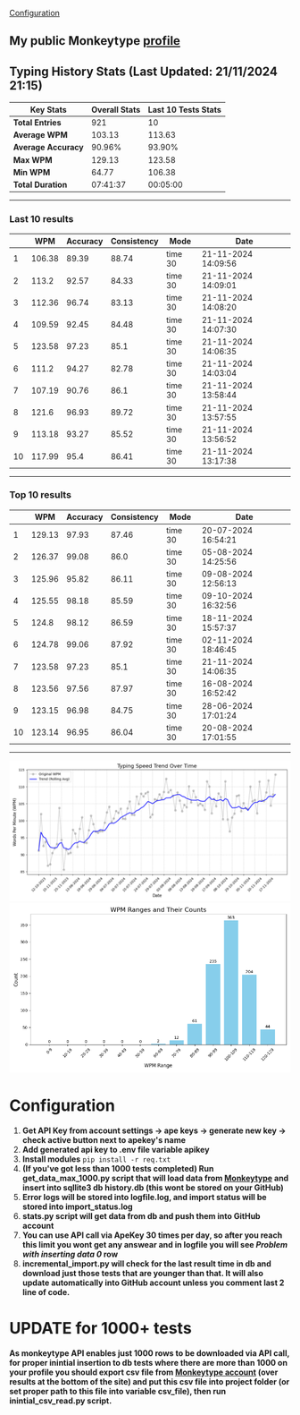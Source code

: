 
[Configuration](#configuration)
## My public Monkeytype [profile](https://monkeytype.com/profile/zp14)


        
## Typing History Stats (Last Updated: 21/11/2024 21:15)

| **Key Stats**               | **Overall Stats**       | **Last 10 Tests Stats**  |
|--------------------------|-------------------------|--------------------------|
| **Total Entries**        | 921           | 10                       |
| **Average WPM**          | 103.13           | 113.63    |
| **Average Accuracy**     | 90.96%          | 93.90%   |
| **Max WPM**              | 129.13               | 123.58        |
| **Min WPM**              | 64.77               | 106.38                        |
| **Total Duration**       | 07:41:37        | 00:05:00                        |


---

### Last 10 results

| | WPM | Accuracy | Consistency | Mode | Date |
| --- | --- | -------- | ----------- | ---- | --------- |
| 1 | 106.38 | 89.39 | 88.74 | time 30 | 21-11-2024 14:09:56 |
| 2 | 113.2 | 92.57 | 84.33 | time 30 | 21-11-2024 14:09:01 |
| 3 | 112.36 | 96.74 | 83.13 | time 30 | 21-11-2024 14:08:20 |
| 4 | 109.59 | 92.45 | 84.48 | time 30 | 21-11-2024 14:07:30 |
| 5 | 123.58 | 97.23 | 85.1 | time 30 | 21-11-2024 14:06:35 |
| 6 | 111.2 | 94.27 | 82.78 | time 30 | 21-11-2024 14:03:04 |
| 7 | 107.19 | 90.76 | 86.1 | time 30 | 21-11-2024 13:58:44 |
| 8 | 121.6 | 96.93 | 89.72 | time 30 | 21-11-2024 13:57:55 |
| 9 | 113.18 | 93.27 | 85.52 | time 30 | 21-11-2024 13:56:52 |
| 10 | 117.99 | 95.4 | 86.41 | time 30 | 21-11-2024 13:17:38 |


 --- 

### Top 10 results

| | WPM | Accuracy | Consistency | Mode | Date |
| --- | --- | -------- | ----------- | ---- | --------- |
| 1 | 129.13 | 97.93 | 87.46 | time 30 | 20-07-2024 16:54:21 |
| 2 | 126.37 | 99.08 | 86.0 | time 30 | 05-08-2024 14:25:56 |
| 3 | 125.96 | 95.82 | 86.11 | time 30 | 09-08-2024 12:56:13 |
| 4 | 125.55 | 98.18 | 85.59 | time 30 | 09-10-2024 16:32:56 |
| 5 | 124.8 | 98.12 | 86.59 | time 30 | 18-11-2024 15:57:37 |
| 6 | 124.78 | 99.06 | 87.92 | time 30 | 02-11-2024 18:46:45 |
| 7 | 123.58 | 97.23 | 85.1 | time 30 | 21-11-2024 14:06:35 |
| 8 | 123.56 | 97.56 | 87.97 | time 30 | 16-08-2024 16:52:42 |
| 9 | 123.15 | 96.98 | 84.75 | time 30 | 28-06-2024 17:01:24 |
| 10 | 123.14 | 96.95 | 86.04 | time 30 | 20-08-2024 17:01:55 |


 --- 


        
![speed trend](typing_speed_trend.png)
![counted chart](count_tests.png)
# Configuration

1. **Get API Key from account settings -> ape keys -> generate new key -> check active button next to apekey's name**
2. **Add generated api key to .env file variable apikey**
3. **Install modules** `pip install -r req.txt`
3. **(If you've got less than 1000 tests completed) Run get_data_max_1000.py script that will load data from [Monkeytype](https://monkeytype.com/) and insert into sqllite3 db history.db (this wont be stored on your GitHub)**
4. **Error logs will be stored into logfile.log, and import status will be stored into import_status.log**
5. **stats.py script will get data from db and push them into GitHub account**
6. **You can use API call via ApeKey 30 times per day, so after you reach this limit you wont get any answear and in logfile you will see *Problem with inserting data 0* row**
7. **incremental_import.py will check for the last result time in db and download just those tests that are younger than that. It will also update automatically into GitHub account unless you comment last 2 line of code.**

# UPDATE for 1000+ tests
    
**As monkeytype API enables just 1000 rows to be downloaded via API call, for proper inintial insertion to db tests where there are more than 1000 on your profile
you should export csv file from [Monkeytype account](https://monkeytype.com/account) (over results at the bottom of the site)
and put this csv file into project folder (or set proper path to this file into variable csv_file), then run inintial_csv_read.py script.**
    